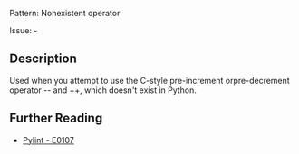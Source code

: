 Pattern: Nonexistent operator

Issue: -

## Description

Used when you attempt to use the C-style pre-increment orpre-decrement operator -- and ++, which doesn't exist in Python.

## Further Reading

* [Pylint - E0107](http://pylint-messages.wikidot.com/messages:e0107)